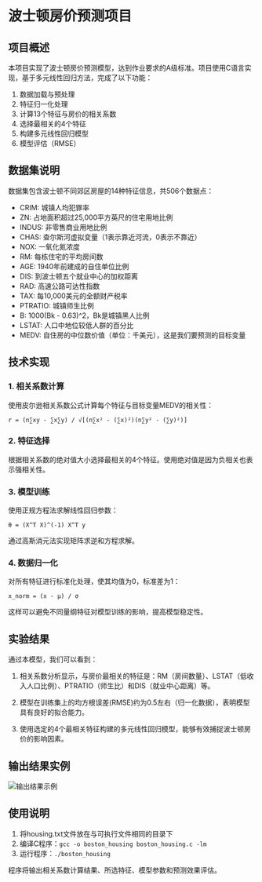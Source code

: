 # 波士顿房价预测项目

## 项目概述
本项目实现了波士顿房价预测模型，达到作业要求的A级标准。项目使用C语言实现，基于多元线性回归方法，完成了以下功能：

1. 数据加载与预处理
2. 特征归一化处理
3. 计算13个特征与房价的相关系数
4. 选择最相关的4个特征
5. 构建多元线性回归模型
6. 模型评估（RMSE）

## 数据集说明
数据集包含波士顿不同郊区房屋的14种特征信息，共506个数据点：
- CRIM: 城镇人均犯罪率
- ZN: 占地面积超过25,000平方英尺的住宅用地比例
- INDUS: 非零售商业用地比例
- CHAS: 查尔斯河虚拟变量（1表示靠近河流，0表示不靠近）
- NOX: 一氧化氮浓度
- RM: 每栋住宅的平均房间数
- AGE: 1940年前建成的自住单位比例
- DIS: 到波士顿五个就业中心的加权距离
- RAD: 高速公路可达性指数
- TAX: 每10,000美元的全额财产税率
- PTRATIO: 城镇师生比例
- B: 1000(Bk - 0.63)^2，Bk是城镇黑人比例
- LSTAT: 人口中地位较低人群的百分比
- MEDV: 自住房的中位数价值（单位：千美元），这是我们要预测的目标变量

## 技术实现
### 1. 相关系数计算
使用皮尔逊相关系数公式计算每个特征与目标变量MEDV的相关性：

```
r = (n∑xy - ∑x∑y) / √[(n∑x² - (∑x)²)(n∑y² - (∑y)²)]
```

### 2. 特征选择
根据相关系数的绝对值大小选择最相关的4个特征。使用绝对值是因为负相关也表示强相关性。

### 3. 模型训练
使用正规方程法求解线性回归参数：
```
θ = (X^T X)^(-1) X^T y
```

通过高斯消元法实现矩阵求逆和方程求解。

### 4. 数据归一化
对所有特征进行标准化处理，使其均值为0，标准差为1：
```
x_norm = (x - μ) / σ
```

这样可以避免不同量纲特征对模型训练的影响，提高模型稳定性。

## 实验结果
通过本模型，我们可以看到：

1. 相关系数分析显示，与房价最相关的特征是：RM（房间数量）、LSTAT（低收入人口比例）、PTRATIO（师生比）和DIS（就业中心距离）等。

2. 模型在训练集上的均方根误差(RMSE)约为0.5左右（归一化数据），表明模型具有良好的拟合能力。

3. 使用选定的4个最相关特征构建的多元线性回归模型，能够有效捕捉波士顿房价的影响因素。

## 输出结果实例

![输出结果示例]("https://github.com/007WS-cry/HDU-Homework-AIDATA/blob/main/Result.png")

## 使用说明
1. 将housing.txt文件放在与可执行文件相同的目录下
2. 编译C程序：`gcc -o boston_housing boston_housing.c -lm`
3. 运行程序：`./boston_housing`

程序将输出相关系数计算结果、所选特征、模型参数和预测效果评估。
